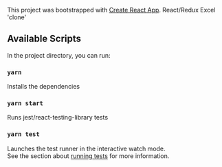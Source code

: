 This project was bootstrapped with [Create React App](https://github.com/facebook/create-react-app).
React/Redux Excel 'clone'

## Available Scripts

In the project directory, you can run:

### `yarn`

Installs the dependencies

### `yarn start`

Runs jest/react-testing-library tests

### `yarn test`

Launches the test runner in the interactive watch mode.<br />
See the section about [running tests](https://facebook.github.io/create-react-app/docs/running-tests) for more information.

